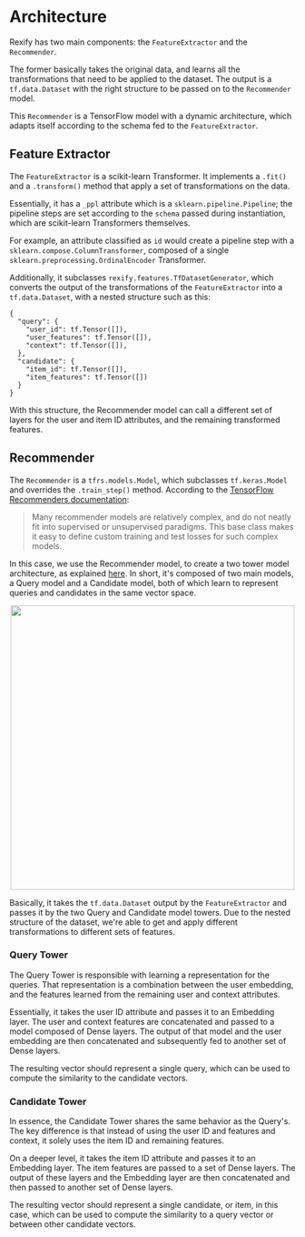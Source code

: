 # Architecture

Rexify has two main components: the `FeatureExtractor` and the `Recommender`. 

The former basically takes the original data, and learns all the transformations
that need to be applied to the dataset. The output is a `tf.data.Dataset` with the 
right structure to be passed on to the `Recommender` model. 

This `Recommender` is a TensorFlow model with a dynamic architecture, which adapts
itself according to the schema fed to the `FeatureExtractor`.

## Feature Extractor

The `FeatureExtractor` is a scikit-learn Transformer. It implements a `.fit()` 
and a `.transform()` method that apply a set of transformations on the data.

Essentially, it has a `_ppl` attribute which is a `sklearn.pipeline.Pipeline`; 
the pipeline steps are set according to the `schema` passed during instantiation, 
which are scikit-learn Transformers themselves.

For example, an attribute classified as `id` would create a pipeline step with a 
`sklearn.compose.ColumnTransformer`, composed of  a single `sklearn.preprocessing.OrdinalEncoder` 
Transformer. 

Additionally, it subclasses `rexify.features.TfDatasetGenerator`, which converts 
the output of the transformations of the `FeatureExtractor` into a `tf.data.Dataset`, 
with a nested structure such as this:

```
{
  "query": {
    "user_id": tf.Tensor([]),
    "user_features": tf.Tensor([]),
    "context": tf.Tensor([]),
  },
  "candidate": {
    "item_id": tf.Tensor([]),
    "item_features": tf.Tensor([])
  }
}
```

With this structure, the Recommender model can call a different set of layers for 
the user and item ID attributes, and the remaining transformed features.  

## Recommender

The `Recommender` is a `tfrs.models.Model`, which subclasses `tf.keras.Model` 
and overrides the `.train_step()` method. According to the [TensorFlow Recommenders documentation](https://www.tensorflow.org/recommenders/api_docs/python/tfrs/models/Model):

> Many recommender models are relatively complex, and do not neatly 
> fit into supervised or unsupervised paradigms. This base class makes it easy to 
> define custom training and test losses for such complex models.

In this case, we use the Recommender model, to create a two tower model architecture, as explained [here](https://research.google/pubs/pub48840/). 
In short, it's composed of two main models, a Query model and a Candidate model, both of which learn
to represent queries and candidates in the same vector space.

<p align="center">
    <img src="https://1.bp.blogspot.com/-ww8cKT3nIb8/X2pdWAWWNmI/AAAAAAAADl8/pkeFRxizkXYbDGbOcaAnZkorjEuqtrabgCLcBGAsYHQ/s0/TF%2BRecommenders%2B06.gif" style="width:500px">
</p>

Basically, it takes the `tf.data.Dataset` output by the `FeatureExtractor` and passes it by the two 
Query and Candidate model towers. Due to the nested structure of the dataset, we're able to get and apply
different transformations to different sets of features.

### Query Tower

The Query Tower is responsible with learning a representation for the queries. That representation is a
combination between the user embedding, and the features learned from the remaining
user and context attributes.

Essentially, it takes the user ID attribute and passes it to an Embedding layer. The user and context 
features are concatenated and passed to a model composed of Dense layers. The output of that model and 
the user embedding are then concatenated and subsequently fed to another set of Dense layers.

The resulting vector should represent a single query, which can be used to compute the similarity
to the candidate vectors.

### Candidate Tower

In essence, the Candidate Tower shares the same behavior as the Query's. The key difference is that instead 
of using the user ID and features and context, it solely uses the item ID and remaining features.

On a deeper level, it takes the item ID attribute and passes it to an Embedding layer. The item features are
passed to a set of Dense layers. The output of these layers and the Embedding layer are then concatenated and
then passed to another set of Dense layers.

The resulting vector should represent a single candidate, or item, in this case, which can be used to compute 
the similarity to a query vector or between other candidate vectors.